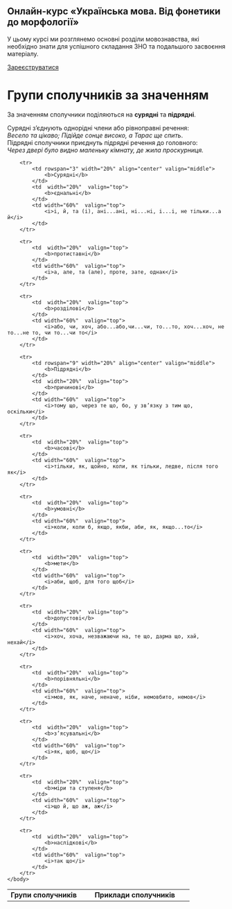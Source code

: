 <div class="banner">
  <h2 class="course">Онлайн-курс «Українська мова. Від фонетики до морфології»</h2>
  <p class="course-description">
     У цьому курсі ми розглянемо основні розділи мовознавства, які необхідно знати для успішного складання ЗНО та подальшого засвоєння матеріалу.<br>
  </p>
    <div class="button-wrapper">
        <a class="registration-button" target="_blank" href="http://bit.ly/2zuYUGS">Зареєструватися</a>
    </div>   
</div>

# Групи сполучникiв за значенням

За значенням сполучники подiляються на <b>суряднi</b> та <b>пiдряднi</b>.
<br>

Суряднi з’єднують однорiднi члени або рiвноправнi речення:<br><i> Bесело та цiкаво; Пiдiйде сонце високо, а Тарас ще спить</i>.<br>
Пiдряднi сполучники приєднуть пiдряднi речення до головного:<br><i>Через дверi було видно маленьку кiмнату, де жила проскурниця.</i>


<table style="width: 100%;" align="center">
    <body>
        <tr>  
            <td colspan="2"  align="center" valign="top">
                <b>Групи сполучникiв</b>
            </td>  
            <td width="60%" align="center" valign="top">
                <b>Приклади сполучникiв</b>
            </td>                   
        </tr>

        <tr>  
        	<td rowspan="3" width="20%" align="center" valign="middle">
                <b>Суряднi</b>
            </td> 
            <td  width="20%"  valign="top">
                <b>єднальнi</b>
            </td>  
            <td width="60%"  valign="top">
                <i>i, й, та (i), анi...анi, нi...нi, i...i, не тiльки...а й</i>
            </td>                   
        </tr>

        <tr>  
            <td  width="20%"  valign="top">
                <b>протиставнi</b>
            </td>  
            <td width="60%"  valign="top">
                <i>а, але, та (але), проте, зате, однак</i>
            </td>                   
        </tr>

        <tr>   
            <td  width="20%"  valign="top">
                <b>роздiловi</b>
            </td>  
            <td width="60%"  valign="top">
                <i>або, чи, хоч, або...або,чи...чи, то...то, хоч...хоч, не то...не то, чи то...чи то</i>
            </td>                   
        </tr>

        <tr>  
        	<td rowspan="9" width="20%" align="center" valign="middle">
                <b>Пiдряднi</b>
            </td> 
            <td  width="20%"  valign="top">
                <b>причиновi</b>
            </td>  
            <td width="60%"  valign="top">
                <i>тому що, через те що, бо, у зв’язку з тим що, оскiльки</i>
            </td>                   
        </tr>

        <tr>  
            <td  width="20%"  valign="top">
                <b>часовi</b>
            </td>  
            <td width="60%"  valign="top">
                <i>тiльки, як, щойно, коли, як тiльки, ледве, пiсля того як</i>
            </td>                   
        </tr>

        <tr>   
            <td  width="20%"  valign="top">
                <b>умовнi</b>
            </td>  
            <td width="60%"  valign="top">
                <i>коли, коли б, якщо, якби, аби, як, якщо...то</i>
            </td>                   
        </tr>

        <tr>  
            <td  width="20%"  valign="top">
                <b>мети</b>
            </td>  
            <td width="60%"  valign="top">
                <i>аби, щоб, для того щоб</i>
            </td>                   
        </tr>

        <tr>   
            <td  width="20%"  valign="top">
                <b>допустовi</b>
            </td>  
            <td width="60%"  valign="top">
                <i>хоч, хоча, незважаючи на, те що, дарма що, хай, нехай</i>
            </td>                   
        </tr>

        <tr>  
            <td  width="20%"  valign="top">
                <b>порiвняльнi</b>
            </td>  
            <td width="60%"  valign="top">
                <i>мов, як, наче, неначе, нiби, немовбито, немов</i>
            </td>                   
        </tr>

        <tr>   
            <td  width="20%"  valign="top">
                <b>з’ясувальнi</b>
            </td>  
            <td width="60%"  valign="top">
                <i>як, щоб, що</i>
            </td>                   
        </tr>

        <tr>  
            <td  width="20%"  valign="top">
                <b>мiри та ступеня</b>
            </td>  
            <td width="60%"  valign="top">
                <i>що й, що аж, аж</i>
            </td>                   
        </tr>

        <tr>   
            <td  width="20%"  valign="top">
                <b>наслiдковi</b>
            </td>  
            <td width="60%"  valign="top">
                <i>так що</i>
            </td>                   
        </tr>
    </body>
</table>